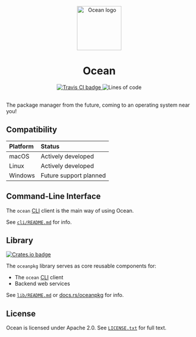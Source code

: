 <!--
Make sure to keep relevant header changes in sync with `lib/README.md` and
`cli/README.md`.
-->
<div align="center">
  <a href="www.oceanpkg.org">
    <img src="https://www.oceanpkg.org/static/images/ocean-logo.svg"
         alt="Ocean logo"
         height="120" width="120">
  </a>
  <br>
  <h1>Ocean</h1>
  <a href="https://travis-ci.com/oceanpkg/ocean">
    <img src="https://travis-ci.com/oceanpkg/ocean.svg?branch=master"
         alt="Travis CI badge">
  </a>
  <img src="https://tokei.rs/b1/github/oceanpkg/ocean" alt="Lines of code">
</div>
<br>

The package manager from the future, coming to an operating system near you!

## Compatibility

| Platform | Status |
| :------- | :----- |
| macOS    | Actively developed |
| Linux    | Actively developed |
| Windows  | Future support planned |

## Command-Line Interface

The `ocean` [CLI] client is the main way of using Ocean.

See [`cli/README.md`] for info.

## Library

[![Crates.io badge](https://img.shields.io/crates/v/oceanpkg.svg)](https://crates.io/crates/oceanpkg)

The `oceanpkg` library serves as core reusable components for:
- The `ocean` [CLI] client
- Backend web services

See [`lib/README.md`] or [docs.rs/oceanpkg] for info.

## License

Ocean is licensed under Apache 2.0. See [`LICENSE.txt`] for full text.

[CLI]: https://en.wikipedia.org/wiki/Command-line_interface
[`LICENSE.txt`]: https://github.com/oceanpkg/ocean/blob/master/LICENSE.txt
[`cli/README.md`]: https://github.com/oceanpkg/ocean/blob/master/cli/README.md
[`lib/README.md`]: https://github.com/oceanpkg/ocean/blob/master/lib/README.md
[docs.rs/oceanpkg]: https://docs.rs/oceanpkg
